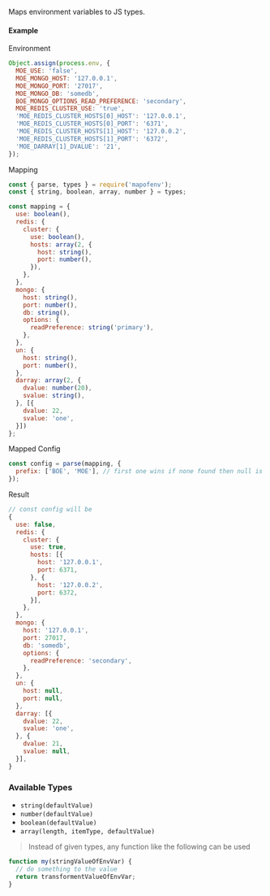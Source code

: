 Maps environment variables to JS types.

#### Example

Environment
```js
Object.assign(process.env, {
  MOE_USE: 'false',
  MOE_MONGO_HOST: '127.0.0.1',
  MOE_MONGO_PORT: '27017',
  MOE_MONGO_DB: 'somedb',
  BOE_MONGO_OPTIONS_READ_PREFERENCE: 'secondary',
  MOE_REDIS_CLUSTER_USE: 'true',
  'MOE_REDIS_CLUSTER_HOSTS[0]_HOST': '127.0.0.1',
  'MOE_REDIS_CLUSTER_HOSTS[0]_PORT': '6371',
  'MOE_REDIS_CLUSTER_HOSTS[1]_HOST': '127.0.0.2',
  'MOE_REDIS_CLUSTER_HOSTS[1]_PORT': '6372',
  'MOE_DARRAY[1]_DVALUE': '21',
});
```

Mapping
```js
const { parse, types } = require('mapofenv');
const { string, boolean, array, number } = types;

const mapping = {
  use: boolean(),
  redis: {
    cluster: {
      use: boolean(),
      hosts: array(2, {
        host: string(),
        port: number(),
      }),
    },
  },
  mongo: {
    host: string(),
    port: number(),
    db: string(),
    options: {
      readPreference: string('primary'),
    },
  },
  un: {
    host: string(),
    port: number(),
  },
  darray: array(2, {
    dvalue: number(20),
    svalue: string(),
  }, [{
    dvalue: 22,
    svalue: 'one',
  }])
};
```

Mapped Config
```js
const config = parse(mapping, {
  prefix: ['BOE', 'MOE'], // first one wins if none found then null is set
});
```

Result
```js
// const config will be
{
  use: false,
  redis: {
    cluster: {
      use: true,
      hosts: [{
        host: '127.0.0.1',
        port: 6371,
      }, {
        host: '127.0.0.2',
        port: 6372,
      }],
    },
  },
  mongo: {
    host: '127.0.0.1',
    port: 27017,
    db: 'somedb',
    options: {
      readPreference: 'secondary',
    },
  },
  un: {
    host: null,
    port: null,
  },
  darray: [{
    dvalue: 22,
    svalue: 'one',
  }, {
    dvalue: 21,
    svalue: null,
  }],
}
```

### Available Types
- `string(defaultValue)`
- `number(defaultValue)`
- `boolean(defaultValue)`
- `array(length, itemType, defaultValue)`

> Instead of given types, any function like the following can be used

```js
function my(stringValueOfEnvVar) {
  // do something to the value
  return transformentValueOfEnvVar;
}
```